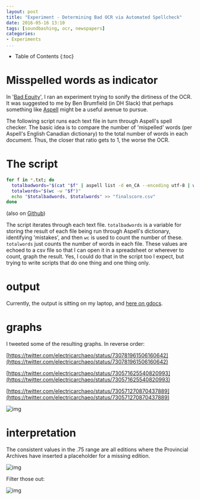 ```yaml
---
layout: post
title: "Experiment - Determining Bad OCR via Automated Spellcheck"
date: 2016-05-16 13:10
tags: [soundbashing, ocr, newspapers]
categories:
- Experiments
...
```


* Table of Contents
{:toc}

# Misspelled words as indicator
In '[Bad Equity][94b590a3]', I ran an experiment trying to sonify the dirtiness of the OCR. It was suggested to me by Ben Brumfield (in DH Slack) that perhaps something like [Aspell](http://aspell.net/) might be a useful avenue to pursue.

  [94b590a3]: http://smgprojects.github.io/experiment-bad-equity/ "Experiment - Bad Equity"

The following script runs each text file in turn through Aspell's spell checker. The basic idea is to compare the number of 'mispelled' words (per Aspell's English Canadian dictionary) to the total number of words in each document. Thus, the closer that ratio gets to 1, the worse the OCR.

# The script

```sh
for f in *.txt; do
  totalbadwords="$(cat "$f" | aspell list -d en_CA --encoding utf-8 | wc -w)"
  totalwords="$(wc -w "$f")"
  echo "$totalbadwords, $totalwords" >> "finalscore.csv"
done
```

(also on [Github](https://gist.github.com/shawngraham/239edbcd7f5a495a7218bb93a9ce76a1))

The script iterates through each text file. `totalbadwords` is a variable for storing the result of each file being run through Aspell's dictionary, identifying 'mistakes', and then `wc` is used to count the number of these. `totalwords` just counts the number of words in each file. These values are echoed to a csv file so that I can open it in a spreadsheet or wherever to count, graph the result. Yes, I could do that in the script too I expect, but trying to write scripts that do one thing and one thing only.

# output

Currently, the output is sitting on my laptop, and [here on gdocs](https://docs.google.com/spreadsheets/d/1AfowhLwZQuuYMZtTDrD0riW33UPPxlgjwSumAJBrU2M/edit#gid=1997085128).

# graphs

I tweeted some of the resulting graphs. In reverse order:

[https://twitter.com/electricarchaeo/status/730781961506160642](https://twitter.com/electricarchaeo/status/730781961506160642)

[https://twitter.com/electricarchaeo/status/730571625540820993](https://twitter.com/electricarchaeo/status/730571625540820993)

[https://twitter.com/electricarchaeo/status/730571270870437889](https://twitter.com/electricarchaeo/status/730571270870437889)

![img](https://pbs.twimg.com/media/CiRCUkIW0AQTkQ-.jpg)

# interpretation

The consistent values in the .75 range are all editions where the Provincial Archives have inserted a placeholder for a missing edition.

![img](https://pbs.twimg.com/media/CiODBX-WUAItMhm.jpg)

Filter those out:

![img](/images/ocr-spell.png)
